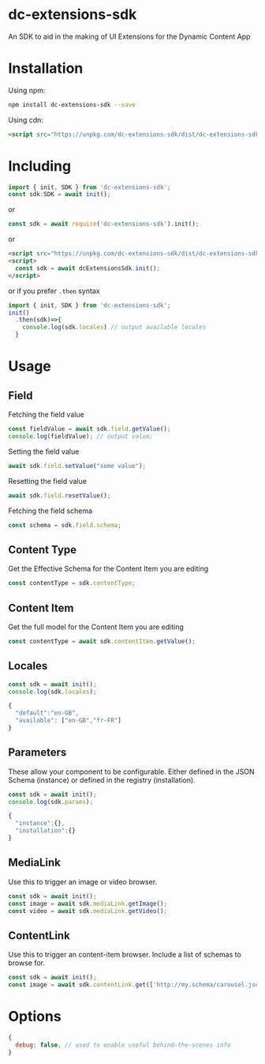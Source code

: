 # dc-extensions-sdk

An SDK to aid in the making of UI Extensions for the Dynamic Content App

# Installation

Using npm:

``` sh
npm install dc-extensions-sdk --save
```

Using cdn:

``` html
<script src="https://unpkg.com/dc-extensions-sdk/dist/dc-extensions-sdk.umd.js"></script>
```
# Including

```ts
import { init, SDK } from 'dc-extensions-sdk';
const sdk:SDK = await init();
```

or

```js
const sdk = await require('dc-extensions-sdk').init();
```

or
``` html
<script src="https://unpkg.com/dc-extensions-sdk/dist/dc-extensions-sdk.umd.js"></script>
<script>
  const sdk = await dcExtensionsSdk.init();
</script>
```

or if you prefer `.then` syntax
```js
import { init, SDK } from 'dc-extensions-sdk';
init()
  .then(sdk)=>{
    console.log(sdk.locales) // output available locales
  }
```

# Usage
## Field

Fetching the field value
```js
const fieldValue = await sdk.field.getValue();
console.log(fieldValue); // output value;
```

Setting the field value
```js
await sdk.field.setValue("some value");
```

Resetting the field value
```js
await sdk.field.resetValue();
```

Fetching the field schema
```js
const schema = sdk.field.schema;
```

## Content Type

Get the Effective Schema for the Content Item you are editing
```js
const contentType = sdk.contentType;
```

## Content Item

Get the full model for the Content Item you are editing
```js
const contentType = await sdk.contentItem.getValue();
```

## Locales

```js
const sdk = await init();
console.log(sdk.locales);
```

```js
{
  "default":"en-GB",
  "available": ["en-GB","fr-FR"]
}
```

## Parameters

These allow your component to be configurable. Either defined in the JSON Schema (instance) or defined in the registry (installation).

```js
const sdk = await init();
console.log(sdk.params);
```

```js
{
  "instance":{},
  "installation":{}
}
```

## MediaLink

Use this to trigger an image or video browser.

```js
const sdk = await init();
const image = await sdk.mediaLink.getImage();
const video = await sdk.mediaLink.getVideo();
```

## ContentLink

Use this to trigger an content-item browser. Include a list of schemas to browse for.

```js
const sdk = await init();
const image = await sdk.contentLink.get(['http://my.schema/carousel.json']);
```

# Options
```js
{
  debug: false, // used to enable useful behind-the-scenes info
}
```